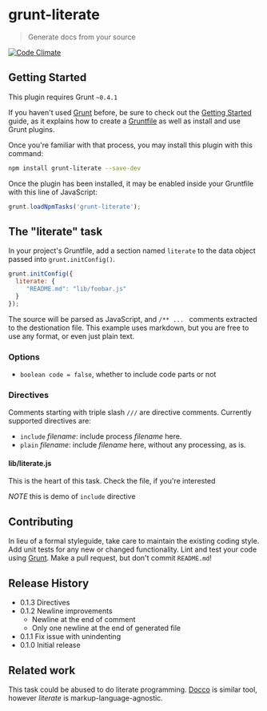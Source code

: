# grunt-literate

> Generate docs from your source

[![Code Climate](https://codeclimate.com/github/phadej/grunt-literate.png)](https://codeclimate.com/github/phadej/grunt-literate)

## Getting Started

This plugin requires Grunt `~0.4.1`

If you haven't used [Grunt](http://gruntjs.com/) before,
be sure to check out the [Getting Started](http://gruntjs.com/getting-started) guide,
as it explains how to create a [Gruntfile](http://gruntjs.com/sample-gruntfile) as well as install and use Grunt plugins.

Once you're familiar with that process, you may install this plugin with this command:

```sh
npm install grunt-literate --save-dev
```

Once the plugin has been installed, it may be enabled inside your Gruntfile with this line of JavaScript:

```js
grunt.loadNpmTasks('grunt-literate');
```

## The "literate" task

In your project's Gruntfile, add a section named `literate` to the data object passed into `grunt.initConfig()`.

```js
grunt.initConfig({
  literate: {
     "README.md": "lib/foobar.js"
  }
});
```

The source will be parsed as JavaScript, and `/** ... ` comments extracted to the destionation file.
This example uses markdown, but you are free to use any format, or even just plain text.

### Options

- `boolean code = false`, whether to include code parts or not

### Directives

Comments starting with triple slash `///` are directive comments. Currently supported directives are:

- `include` _filename_: include process _filename_ here.
- `plain` _filename_: include _filename_ here, without any processing, as is.


#### lib/literate.js

This is the heart of this task. Check the file, if you're interested

*NOTE* this is demo of `include` directive


## Contributing

In lieu of a formal styleguide, take care to maintain the existing coding style.
Add unit tests for any new or changed functionality.
Lint and test your code using [Grunt](http://gruntjs.com/).
Make a pull request, but don't commit `README.md`!

## Release History

- 0.1.3 Directives
- 0.1.2 Newline improvements
  - Newline at the end of comment
  - Only one newline at the end of generated file
- 0.1.1 Fix issue with unindenting
- 0.1.0 Initial release

## Related work

This task could be abused to do literate programming.
[Docco](http://jashkenas.github.io/docco/) is similar tool,
however *literate* is markup-language-agnostic.
